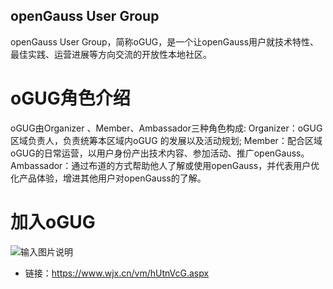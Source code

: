## openGauss User Group
openGauss User Group，简称oGUG，是一个让openGauss用户就技术特性、最佳实践、运营进展等方向交流的开放性本地社区。

# oGUG角色介绍
oGUG由Organizer 、Member、Ambassador三种角色构成:
Organizer：oGUG区域负责人，负责统筹本区域内oGUG 的发展以及活动规划;
Member：配合区域oGUG的日常运营，以用户身份产出技术内容、参加活动、推广openGauss。
Ambassador：通过布道的方式帮助他人了解或使用openGauss，并代表用户优化产品体验，增进其他用户对openGauss的了解。

# 加入oGUG
![输入图片说明](https://images.gitee.com/uploads/images/2021/0427/155608_e122fd98_9039100.jpeg "qrcode(1).jpg")
* 链接：https://www.wjx.cn/vm/hUtnVcG.aspx